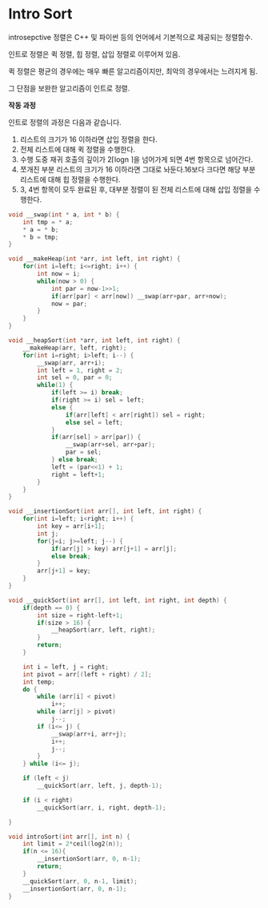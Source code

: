 # Intro Sort

introsepctive 정렬은 C++ 및 파이썬 등의 언어에서 기본적으로 제공되는 정렬함수.

인트로 정렬은 퀵 정렬, 힙 정렬, 삽입 정렬로 이루어져 있음.

퀵 정렬은 평균의 경우에는 매우 빠른 알고리즘이지만, 최악의 경우에서는 느려지게 됨.

그 단점을 보완한 알고리즘이 인트로 정렬.

**작동 과정**

인트로 정렬의 과정은 다음과 같습니다.

1. 리스트의 크기가 16 이하라면 삽입 정렬을 한다.
2. 전체 리스트에 대해 퀵 정렬을 수행한다.
3. 수행 도중 재귀 호출의 깊이가 2⌈log⁡n ⌉을 넘어가게 되면 4번 항목으로 넘어간다.
4. 쪼개진 부분 리스트의 크기가 16 이하라면 그대로 놔둔다.16보다 크다면 해당 부분 리스트에 대해 힙 정렬을 수행한다.
5. 3, 4번 항목이 모두 완료된 후, 대부분 정렬이 된 전체 리스트에 대해 삽입 정렬을 수행한다.

```cpp
void __swap(int * a, int * b) {
	int tmp = * a;
	* a = * b;
	* b = tmp;
}

void __makeHeap(int *arr, int left, int right) {
	for(int i=left; i<=right; i++) {
		int now = i;
		while(now > 0) {
			int par = now-1>>1;
			if(arr[par] < arr[now]) __swap(arr+par, arr+now);
			now = par;
		}
	}
}

void __heapSort(int *arr, int left, int right) {
	__makeHeap(arr, left, right);
	for(int i=right; i>left; i--) {
		__swap(arr, arr+i);
		int left = 1, right = 2;
		int sel = 0, par = 0;
		while(1) {
			if(left >= i) break;
			if(right >= i) sel = left;
			else {
				if(arr[left] < arr[right]) sel = right;
				else sel = left;
			}
			if(arr[sel] > arr[par]) {
				__swap(arr+sel, arr+par);
				par = sel;
			} else break;
			left = (par<<1) + 1;
			right = left+1;
		}
	}
}

void __insertionSort(int arr[], int left, int right) {
	for(int i=left; i<right; i++) {
		int key = arr[i+1];
		int j;
		for(j=i; j>=left; j--) {
			if(arr[j] > key) arr[j+1] = arr[j];
			else break;
		}
		arr[j+1] = key;
	}
}

void __quickSort(int arr[], int left, int right, int depth) {
	if(depth == 0) {
		int size = right-left+1;
		if(size > 16) {
			__heapSort(arr, left, right);
		}
		return;
	}

	int i = left, j = right;
    int pivot = arr[(left + right) / 2];
    int temp;
    do {
        while (arr[i] < pivot)
            i++;
        while (arr[j] > pivot)
            j--;
        if (i<= j) {
            __swap(arr+i, arr+j);
            i++;
            j--;
        }
    } while (i<= j);

    if (left < j)
        __quickSort(arr, left, j, depth-1);

    if (i < right)
        __quickSort(arr, i, right, depth-1);

}

void introSort(int arr[], int n) {
	int limit = 2*ceil(log2(n));
	if(n <= 16){
		__insertionSort(arr, 0, n-1);
		return;
	}
	__quickSort(arr, 0, n-1, limit);
	__insertionSort(arr, 0, n-1);
}
```
